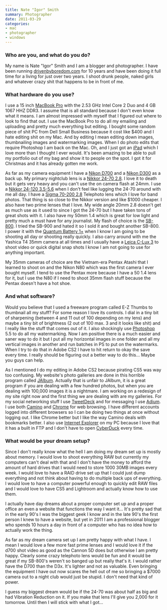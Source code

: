 ```yaml
---
title: Nate "Igor" Smith
summary: Photographer
date: 2011-03-29
categories:
- mac
- photographer
- windows
---
```


### Who are you, and what do you do?

My name is Nate "Igor" Smith and I am a blogger and photographer. I have been running [drivenbyboredom.com](http://drivenbyboredom.com "Nate's website.") for 10 years and have been doing it full time for a living for just over two years. I shoot drunk people, naked girls and whatever crazy shit that happens to be in front of me.

### What hardware do you use?

I use a 15 inch [MacBook Pro][macbook-pro] with the 2.53 GHz Intel Core 2 Duo and 4 GB 1067 HHZ DDR3. I assume that is all standard because I don't even know what it means. I am almost impressed with myself that I figured out where to look to find that out. I use the MacBook Pro to do all my emailing and uploading and pretty much everything but editing. I bought some random piece of shit PC from Dell Small Business because it cost like $400 and I hate editing shit on my Mac. And by editing I mean editing down images, thumbnailing images and watermarking images. When I do photo edits that require Photoshop I am back on the Mac. Oh, and I just got an [iPad][] which I love more than I thought I ever would. It's been amazing to be able to pull my portfolio out of my bag and show it to people on the spot. I got it for Christmas and it has already gotten me work.

As far as my camera equipment I have a [Nikon D700][d700] and a [Nikon D300][d300] as a back up. My primary nightclub lens is a [Nikkor 24-70 2.8][af-s-nikkor-24-70mm-f2.8g-ed]. I love it to death but it gets very heavy and you can't use the on camera flash at 24mm. I use a [Nikkor 24-120 3.5-5.6][af-s-nikkor-24-120mm-f3.5-5.6g-if-ed] when I don't feel like lugging the 24-70 around with me all day. I have a [Sigma 70-200 2.8][70-200mm-ex-dg] Telephoto lens which I love for band photos. That thing is so close to the Nikkor version and like $1000 cheaper. I also have two prime lenses that I love. My wide angle 20mm 2.8 doesn't get as much use as it used to since I got the 24-70 but I have taken tons of great shots with it. I also have my 50mm 1.4 which is great for low light and pretty much a must have for any journalist. My flash of choice is the [SB-800][sb-800-af-speedlight]. I tried the SB-900 and hated it so I sold it and bought another SB-800. I power it with the [Quantum Battery 1+][qb-1-plus] when I know I am going to be shooting all day or shooting really quickly. I also carry around with me the Yashica T4 35mm camera at all times and I usually have a [Leica C-Lux 3][c-lux-3] to shoot video or quick digital snap shots I know I am not going to use for anything important.

My 35mm cameras of choice are the Vietnam-era Pentax Atashi that I learned to shoot on and the Nikon N80 which was the first camera I ever bought myself. I tend to use the Pentax more because I have a 50 1.4 lens for it, but I use the N80 if I need to shoot 35mm flash stuff because the Pentax doesn't have a hot shoe.

### And what software?

Would you believe that I used a freeware program called E-Z Thumbs to thumbnail all my stuff? For some reason I love its controls. I dial in a tiny bit of sharpening (between 4 and 11 out of 100 depending on my lens) and maybe a tiny bit of brightness (2 out of 100 max. 3 and it looks like shit) and I really like the stuff that comes out of it. I also shockingly use [Photoshop][] 5.5 to do all my watermarking. Now I am positive there is a much easier and saner way to do it but I put all my horizontal images in one folder and all my vertical images in another and run batches in PS to put on the watermarks. When I try to do that in Adobe CS2 I have to hit return to okay the save every time. I really should be figuring out a better way to do this... Maybe you guys can help.

As I mentioned I do my editing in Adobe CS2 because pirating CS5 was way too confusing. My website's photo galleries are done in this horrible program called [JAlbum][]. Actually that is unfair to JAlbum, it is a great program if you are dealing with a few hundred photos, but when you are dealing with 100,000 images it is a nightmare. I am working on a redesign of my site right now and the first thing we are dealing with are my galleries. For my social networking stuff I use [TweetDeck][tweetdeck] and for messaging I use [Adium][]. I use both [Camino][] and [Chrome][] for web browsing. I have different accounts logged into different browsers so I can be doing two things at once without logging out. I like Chrome better but I like the way Camino deals with bookmarks better. I also use [Internet Explorer][internet-explorer] on my PC because I love that it has a built in FTP and I don't have to open [CyberDuck][] every time.

### What would be your dream setup?

Since I don't really know what the hell I am doing my dream set up is mostly about memory. I would love to shoot everything RAW but currently my computers can't deal with that and I don't have the money to afford the amount of hard drives that I would need to store 1000 30MB images every week. I would love to have a RAID drive set up that I could just dump everything and not think about having to do multiple back ups of everything. I would love to have a computer powerful enough to quickly edit RAW files and I would love to have CS5 and Lightroom and actually know how to use them.

I actually have day dreams about a proper computer set up and a proper office an even a website that functions the way I want it... It's pretty sad that in the early 90's I was the biggest geek I know and in the late 90's the first person I knew to have a website, but yet in 2011 I am a professional blogger who spends 10 hours a day in front of a computer who has no idea how to actually work the thing.

As far as my dream camera set up I am pretty happy with what I have. I mean I would love a few more fast prime lenses and I would love it if the d700 shot video as good as the Cannon 5D does but otherwise I am pretty happy. Clearly some crazy telephoto lens would be fun and it would be great if my SB-800's weren't so banged up but really that's it. I would rather have the D700 than the D3x. It's lighter and not as valuable. Even bringing the equipment I have out now scares the hell out of me so bringing a $7000 camera out to a night club would just be stupid. I don't need that kind of power.

I guess my biggest dream would be if the 24-70 was about half as big and had Vibration Reduction on it. If you make that lens I'll give you 2,000 for it tomorrow. Until then I will stick with what I got...

[70-200mm-ex-dg]: http://web.archive.org/web/20220925080052/https://www.sigmaphoto.com/apo-70-200mm-f2-8-ex-dg-os-hsm "A telephoto zoom lens."
[adium]: https://en.wikipedia.org/wiki/Adium "A multi-protocol chat application for the Mac."
[af-s-nikkor-24-120mm-f3.5-5.6g-if-ed]: https://www.nikonusa.com/en/nikon-products/product/camera-lenses/af-s-vr-zoom-nikkor-24-120mm-f%252f3.5-5.6g-if-ed.html "A zoom lens."
[af-s-nikkor-24-70mm-f2.8g-ed]: https://www.nikonusa.com/en/Nikon-Products/Product/Camera-Lenses/2164/AF-S-NIKKOR-24-70mm-f%252F2.8G-ED.html "A wide-angel zoom lens."
[c-lux-3]: https://www.amazon.com/Leica-C-Lux-Digital-Camera-Black/dp/B001H8FAQI "A 10.1 megapixel camera."
[camino]: http://caminobrowser.org/ "An alternative Mac browser based on Gecko."
[chrome]: https://www.google.com/intl/en/chrome/browser/ "A WebKit-based browser, where each tab runs in its own thread."
[cyberduck]: https://cyberduck.io/ "An FTP/SFTP client."
[d300]: https://en.wikipedia.org/wiki/Nikon_D300 "A 12.3 megapixel DSLR."
[d700]: https://www.nikonusa.com/en/Nikon-Products/Product-Archive/Digital-SLR-Cameras/25444/D700.html "A 12.1 megapixel DSLR."
[internet-explorer]: https://en.wikipedia.org/wiki/Internet_Explorer "A PC web browser."
[ipad]: https://www.apple.com/ipad/ "A tablet device."
[jalbum]: https://jalbum.net/en/ "Photo gallery software."
[macbook-pro]: https://www.apple.com/macbook-pro/ "A laptop."
[photoshop]: https://www.adobe.com/products/photoshop.html "A bitmap image editor."
[qb-1-plus]: http://www.qtm.com/index.php?Itemid=168 "A flash battery pack."
[sb-800-af-speedlight]: http://www.nikonusa.com/Nikon-Products/Product-Archive/Flashes/4801/SB-800-AF-Speedlight-.html` "A flash."
[tweetdeck]: https://about.twitter.com/products/tweetdeck "A multi-column Twitter client."
